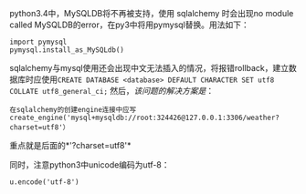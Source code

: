 python3.4中，MySQLDB将不再被支持，使用 sqlalchemy 时会出现no module called MySQLDB的error，在py3中将用pymysql替换。用法如下：

	import pymysql
	pymysql.install_as_MySQLdb() 
    
    
sqlalchemy与mysql使用还会出现中文无法插入的情况，将报错rollback，建立数据库时应使用`CREATE DATABASE <database> DEFAULT CHARACTER SET utf8 COLLATE utf8_general_ci;`
然后，*该问题的解决方案是*：

	在sqlalchemy的创建engine连接中应写create_engine('mysql+mysqldb://root:324426@127.0.0.1:3306/weather?charset=utf8'）

重点就是后面的*'?charset=utf8'*




同时，注意python3中unicode编码为utf-8：

	u.encode('utf-8')